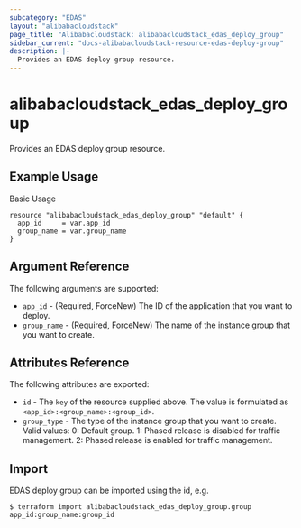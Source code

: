 ```yaml
---
subcategory: "EDAS"
layout: "alibabacloudstack"
page_title: "Alibabacloudstack: alibabacloudstack_edas_deploy_group"
sidebar_current: "docs-alibabacloudstack-resource-edas-deploy-group"
description: |-
  Provides an EDAS deploy group resource.
---
```


# alibabacloudstack\_edas\_deploy\_group

Provides an EDAS deploy group resource.




## Example Usage

Basic Usage

```
resource "alibabacloudstack_edas_deploy_group" "default" {
  app_id     = var.app_id
  group_name = var.group_name
}

```

## Argument Reference

The following arguments are supported:

* `app_id` - (Required, ForceNew) The ID of the application that you want to deploy.
* `group_name` - (Required, ForceNew) The name of the instance group that you want to create. 

## Attributes Reference

The following attributes are exported:

* `id` - The `key` of the resource supplied above. The value is formulated as `<app_id>:<group_name>:<group_id>`.
* `group_type` - The type of the instance group that you want to create. Valid values: 0: Default group. 1: Phased release is disabled for traffic management. 2: Phased release is enabled for traffic management.

## Import

EDAS deploy group can be imported using the id, e.g.

```
$ terraform import alibabacloudstack_edas_deploy_group.group app_id:group_name:group_id
```
